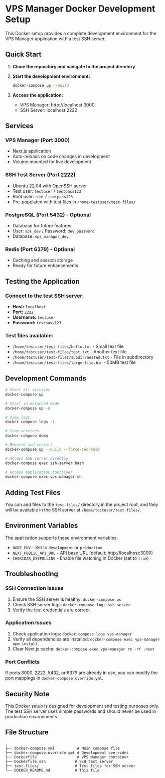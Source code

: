 # VPS Manager Docker Development Setup

This Docker setup provides a complete development environment for the VPS Manager application with a test SSH server.

## Quick Start

1. **Clone the repository and navigate to the project directory**

2. **Start the development environment:**
   ```bash
   docker-compose up --build
   ```

3. **Access the application:**
   - VPS Manager: http://localhost:3000
   - SSH Server: localhost:2222

## Services

### VPS Manager (Port 3000)
- Next.js application
- Auto-reloads on code changes in development
- Volume mounted for live development

### SSH Test Server (Port 2222)
- Ubuntu 22.04 with OpenSSH server
- Test user: `testuser` / `testpass123`
- Root user: `root` / `rootpass123`
- Pre-populated with test files in `/home/testuser/test-files/`

### PostgreSQL (Port 5432) - Optional
- Database for future features
- User: `vps_dev` / Password: `dev_password`
- Database: `vps_manager_dev`

### Redis (Port 6379) - Optional
- Caching and session storage
- Ready for future enhancements

## Testing the Application

### Connect to the test SSH server:
- **Host:** `localhost`
- **Port:** `2222`
- **Username:** `testuser`
- **Password:** `testpass123`

### Test files available:
- `/home/testuser/test-files/hello.txt` - Small text file
- `/home/testuser/test-files/test.txt` - Another text file
- `/home/testuser/test-files/subdir/nested.txt` - File in subdirectory
- `/home/testuser/test-files/large-file.bin` - 50MB test file

## Development Commands

```bash
# Start all services
docker-compose up

# Start in detached mode
docker-compose up -d

# View logs
docker-compose logs -f

# Stop services
docker-compose down

# Rebuild and restart
docker-compose up --build --force-recreate

# Access SSH server directly
docker-compose exec ssh-server bash

# Access application container
docker-compose exec vps-manager sh
```

## Adding Test Files

You can add files to the `test-files/` directory in the project root, and they will be available in the SSH server at `/home/testuser/test-files/`.

## Environment Variables

The application supports these environment variables:

- `NODE_ENV` - Set to `development` or `production`
- `NEXT_PUBLIC_API_URL` - API base URL (default: http://localhost:3000)
- `CHOKIDAR_USEPOLLING` - Enable file watching in Docker (set to `true`)

## Troubleshooting

### SSH Connection Issues
1. Ensure the SSH server is healthy: `docker-compose ps`
2. Check SSH server logs: `docker-compose logs ssh-server`
3. Verify the test credentials are correct

### Application Issues
1. Check application logs: `docker-compose logs vps-manager`
2. Verify all dependencies are installed: `docker-compose exec vps-manager npm install`
3. Clear Next.js cache: `docker-compose exec vps-manager rm -rf .next`

### Port Conflicts
If ports 3000, 2222, 5432, or 6379 are already in use, you can modify the port mappings in `docker-compose.override.yml`.

## Security Note

This Docker setup is designed for development and testing purposes only. The test SSH server uses simple passwords and should never be used in production environments.

## File Structure

```
.
├── docker-compose.yml          # Main compose file
├── docker-compose.override.yml # Development overrides
├── Dockerfile                  # VPS Manager container
├── Dockerfile.ssh             # SSH test server
├── test-files/                # Test files for SSH server
└── DOCKER_README.md           # This file
```
